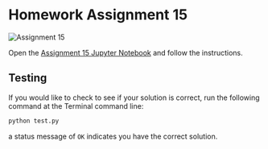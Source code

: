 # Homework Assignment 15

![Assignment 15](https://github.com/PGE323M/assignment15-solution/workflows/.github/workflows/main.yml/badge.svg)

Open the [Assignment 15 Jupyter Notebook](assignment15.ipynb) and follow the instructions.

## Testing

If you would like to check to see if your solution is correct, run the following command at the Terminal command line:


```bash
python test.py
```

a status message of `OK` indicates you have the correct solution.
